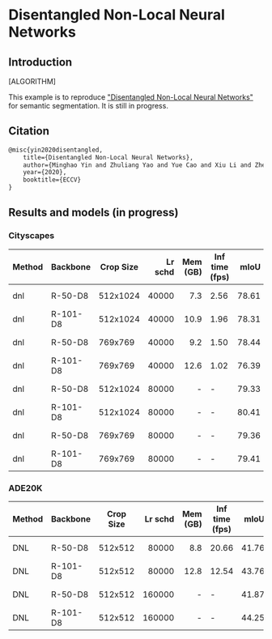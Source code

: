 # Disentangled Non-Local Neural Networks

## Introduction

[ALGORITHM]

This example is to reproduce ["Disentangled Non-Local Neural Networks"](https://arxiv.org/abs/2006.06668) for semantic segmentation. It is still in progress.

## Citation

```latex
@misc{yin2020disentangled,
    title={Disentangled Non-Local Neural Networks},
    author={Minghao Yin and Zhuliang Yao and Yue Cao and Xiu Li and Zheng Zhang and Stephen Lin and Han Hu},
    year={2020},
    booktitle={ECCV}
}
```

## Results and models (in progress)

### Cityscapes

| Method | Backbone | Crop Size | Lr schd | Mem (GB) | Inf time (fps) | mIoU  | mIoU(ms+flip) |                                                                                                                                                                                    download                                                                                                                                                                                    |
|--------|----------|-----------|--------:|---------:|----------------|------:|---------------|--------------------------------------------------------------------------------------------------------------------------------------------------------------------------------------------------------------------------------------------------------------------------------------------------------------------------------------------------------------------------------|
| dnl    | R-50-D8  | 512x1024  |   40000 |     7.3  | 2.56           | 78.61 | -             | [model](https://download.openmmlab.com/mmsegmentation/v0.5/dnlnet/dnl_r50-d8_512x1024_40k_cityscapes/dnl_r50-d8_512x1024_40k_cityscapes_20200904_233629-53d4ea93.pth) &#124; [log](https://download.openmmlab.com/mmsegmentation/v0.5/dnlnet/dnl_r50-d8_512x1024_40k_cityscapes/dnl_r50-d8_512x1024_40k_cityscapes-20200904_233629.log.json)     |
| dnl    | R-101-D8 | 512x1024  |   40000 |     10.9 | 1.96           | 78.31 | -             | [model](https://download.openmmlab.com/mmsegmentation/v0.5/dnlnet/dnl_r101-d8_512x1024_40k_cityscapes/dnl_r101-d8_512x1024_40k_cityscapes_20200904_233629-9928ffef.pth) &#124; [log](https://download.openmmlab.com/mmsegmentation/v0.5/dnlnet/dnl_r101-d8_512x1024_40k_cityscapes/dnl_r101-d8_512x1024_40k_cityscapes-20200904_233629.log.json) |
| dnl    | R-50-D8  | 769x769   |   40000 |     9.2  | 1.50           | 78.44 | 80.27         | [model](https://download.openmmlab.com/mmsegmentation/v0.5/dnlnet/dnl_r50-d8_769x769_40k_cityscapes/dnl_r50-d8_769x769_40k_cityscapes_20200820_232206-0f283785.pth) &#124; [log](https://download.openmmlab.com/mmsegmentation/v0.5/dnlnet/dnl_r50-d8_769x769_40k_cityscapes/dnl_r50-d8_769x769_40k_cityscapes-20200820_232206.log.json)         |
| dnl    | R-101-D8 | 769x769   |   40000 |     12.6 | 1.02           | 76.39 | 77.77         | [model](https://download.openmmlab.com/mmsegmentation/v0.5/dnlnet/dnl_r101-d8_769x769_40k_cityscapes/dnl_r101-d8_769x769_40k_cityscapes_20200820_171256-76c596df.pth) &#124; [log](https://download.openmmlab.com/mmsegmentation/v0.5/dnlnet/dnl_r101-d8_769x769_40k_cityscapes/dnl_r101-d8_769x769_40k_cityscapes-20200820_171256.log.json)     |
| dnl    | R-50-D8  | 512x1024  |   80000 |     -    | -              | 79.33 | -             | [model](https://download.openmmlab.com/mmsegmentation/v0.5/dnlnet/dnl_r50-d8_512x1024_80k_cityscapes/dnl_r50-d8_512x1024_80k_cityscapes_20200904_233629-58b2f778.pth) &#124; [log](https://download.openmmlab.com/mmsegmentation/v0.5/dnlnet/dnl_r50-d8_512x1024_80k_cityscapes/dnl_r50-d8_512x1024_80k_cityscapes-20200904_233629.log.json)     |
| dnl    | R-101-D8 | 512x1024  |   80000 |     -    | -              | 80.41 | -             | [model](https://download.openmmlab.com/mmsegmentation/v0.5/dnlnet/dnl_r101-d8_512x1024_80k_cityscapes/dnl_r101-d8_512x1024_80k_cityscapes_20200904_233629-758e2dd4.pth) &#124; [log](https://download.openmmlab.com/mmsegmentation/v0.5/dnlnet/dnl_r101-d8_512x1024_80k_cityscapes/dnl_r101-d8_512x1024_80k_cityscapes-20200904_233629.log.json) |
| dnl    | R-50-D8  | 769x769   |   80000 |     -    | -              | 79.36 | 80.70         | [model](https://download.openmmlab.com/mmsegmentation/v0.5/dnlnet/dnl_r50-d8_769x769_80k_cityscapes/dnl_r50-d8_769x769_80k_cityscapes_20200820_011925-366bc4c7.pth) &#124; [log](https://download.openmmlab.com/mmsegmentation/v0.5/dnlnet/dnl_r50-d8_769x769_80k_cityscapes/dnl_r50-d8_769x769_80k_cityscapes-20200820_011925.log.json)         |
| dnl    | R-101-D8 | 769x769   |   80000 |     -    | -              | 79.41 | 80.68         | [model](https://download.openmmlab.com/mmsegmentation/v0.5/dnlnet/dnl_r101-d8_769x769_80k_cityscapes/dnl_r101-d8_769x769_80k_cityscapes_20200821_051111-95ff84ab.pth) &#124; [log](https://download.openmmlab.com/mmsegmentation/v0.5/dnlnet/dnl_r101-d8_769x769_80k_cityscapes/dnl_r101-d8_769x769_80k_cityscapes-20200821_051111.log.json)     |

### ADE20K

| Method | Backbone | Crop Size | Lr schd | Mem (GB) | Inf time (fps) | mIoU  | mIoU(ms+flip) |                                                                                                                                                                            download                                                                                                                                                                            |
|--------|----------|-----------|--------:|---------:|----------------|------:|---------------|----------------------------------------------------------------------------------------------------------------------------------------------------------------------------------------------------------------------------------------------------------------------------------------------------------------------------------------------------------------|
| DNL    | R-50-D8  | 512x512   |   80000 |      8.8 | 20.66          | 41.76 | 42.99         | [model](https://download.openmmlab.com/mmsegmentation/v0.5/dnlnet/dnl_r50-d8_512x512_80k_ade20k/dnl_r50-d8_512x512_80k_ade20k_20200826_183354-1cf6e0c1.pth) &#124; [log](https://download.openmmlab.com/mmsegmentation/v0.5/dnlnet/dnl_r50-d8_512x512_80k_ade20k/dnl_r50-d8_512x512_80k_ade20k-20200826_183354.log.json)         |
| DNL    | R-101-D8 | 512x512   |   80000 |     12.8 | 12.54          | 43.76 | 44.91         | [model](https://download.openmmlab.com/mmsegmentation/v0.5/dnlnet/dnl_r101-d8_512x512_80k_ade20k/dnl_r101-d8_512x512_80k_ade20k_20200826_183354-d820d6ea.pth) &#124; [log](https://download.openmmlab.com/mmsegmentation/v0.5/dnlnet/dnl_r101-d8_512x512_80k_ade20k/dnl_r101-d8_512x512_80k_ade20k-20200826_183354.log.json)     |
| DNL    | R-50-D8  | 512x512   |  160000 |      -   | -              | 41.87 | 43.01         | [model](https://download.openmmlab.com/mmsegmentation/v0.5/dnlnet/dnl_r50-d8_512x512_160k_ade20k/dnl_r50-d8_512x512_160k_ade20k_20200826_183350-37837798.pth) &#124; [log](https://download.openmmlab.com/mmsegmentation/v0.5/dnlnet/dnl_r50-d8_512x512_160k_ade20k/dnl_r50-d8_512x512_160k_ade20k-20200826_183350.log.json)     |
| DNL    | R-101-D8 | 512x512   |  160000 |      -   | -              | 44.25 | 45.78         | [model](https://download.openmmlab.com/mmsegmentation/v0.5/dnlnet/dnl_r101-d8_512x512_160k_ade20k/dnl_r101-d8_512x512_160k_ade20k_20200826_183350-ed522c61.pth) &#124; [log](https://download.openmmlab.com/mmsegmentation/v0.5/dnlnet/dnl_r101-d8_512x512_160k_ade20k/dnl_r101-d8_512x512_160k_ade20k-20200826_183350.log.json) |
